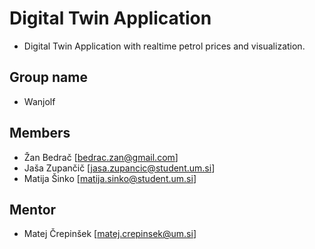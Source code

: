 # Digital Twin Application
* Digital Twin Application with realtime petrol prices and visualization.

## Group name
* Wanjolf

## Members
* Žan Bedrač [bedrac.zan@gmail.com]
* Jaša Zupančič [jasa.zupancic@student.um.si]
* Matija Šinko [matija.sinko@student.um.si]

## Mentor
* Matej Črepinšek [matej.crepinsek@um.si]
